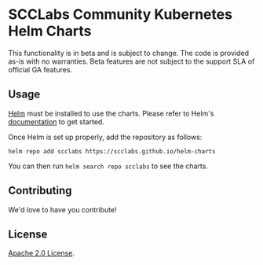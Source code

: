 # SCCLabs Community Kubernetes Helm Charts

This functionality is in beta and is subject to change. The code is provided as-is with no warranties. Beta features are not subject to the support SLA of official GA features.

## Usage

[Helm](https://helm.sh) must be installed to use the charts.
Please refer to Helm's [documentation](https://helm.sh/docs/) to get started.

Once Helm is set up properly, add the repository as follows:

```console
helm repo add scclabs https://scclabs.github.io/helm-charts
```

You can then run `helm search repo scclabs` to see the charts.

## Contributing

<!-- Keep full URL links to repo files because this README syncs from main to gh-pages.  -->
We'd love to have you contribute!

## License

<!-- Keep full URL links to repo files because this README syncs from main to gh-pages.  -->
[Apache 2.0 License](https://github.com/scclabs/helm-charts/blob/main/LICENSE).
